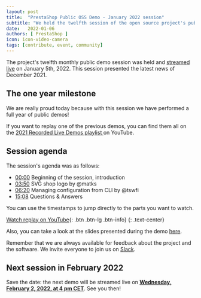 ```yaml
---
layout: post
title:  "PrestaShop Public OSS Demo - January 2022 session"
subtitle: "We held the twelfth session of the open source project's public demo"
date:   2022-01-06
authors: [ PrestaShop ]
icon: icon-video-camera
tags: [contribute, event, community]
---
```


The project's twelfth monthly public demo session was held and [streamed live](https://www.youtube.com/watch?v=xgK_wPudibQ) on January 5th, 2022. This session presented the latest news of December 2021.

## The one year milestone

We are really proud today because with this session we have performed a full year of public demos!

If you want to replay one of the previous demos, you can find them all on the [2021 Recorded Live Demos playlist
](https://www.youtube.com/playlist?list=PLxiOUgtInn8mYwG8WuO5P0Pv5lJTddgf0) on YouTube.


## Session agenda

The session's agenda was as follows:

- [00:00](https://youtu.be/xgK_wPudibQ?t=0) Beginning of the session, introduction
- [03:50](https://youtu.be/xgK_wPudibQ?t=230) SVG shop logo by @matks
- [06:20](https://youtu.be/xgK_wPudibQ?t=380) Managing configuration from CLI by @tswfi
- [15:08](https://youtu.be/xgK_wPudibQ?t=908) Questions & Answers


You can use the timestamps to jump directly to the parts you want to watch.

[Watch replay on YouTube](https://www.youtube.com/watch?v=xgK_wPudibQ){: .btn .btn-lg .btn-info}
{: .text-center}

Also, you can take a look at the slides presented during the demo [here](https://docs.google.com/presentation/d/1VOnHy2LERDhOZwhJzbXZA1OcqFUsxe7w2bSTXtPDBFo/edit?usp=sharing).

Remember that we are always available for feedback about the project and the software. We invite everyone to join us on [Slack](https://www.prestashop-project.org/slack/).

## Next session in February 2022

Save the date: the next demo will be streamed live on [**Wednesday, February 2, 2022, at 4 pm CET**](https://www.youtube.com/watch?v=MrLdVbTtxjE). See you then!
